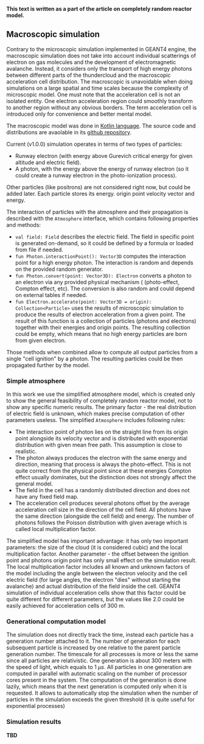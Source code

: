 **This text is written as a part of the article on completely random reactor model.**

## Macroscopic simulation
Contrary to the microscopic simulation implemented in GEANT4 engine, the macroscopic simulation does not take into account individual scatterings of electron on gas molecules and the development of electromagnetic avalanche. Instead, it considers only the transport of high energy photons between different parts of the thundercloud and the macroscopic acceleration cell distribution. The macroscopic is unavoidable when doing simulations on a large spatial and time scales because the complexity of microscopic model. One must note that the acceleration cell is not an isolated entity. One electron acceleration region could smoothly transform to another region without any obvious borders. The term acceleration cell is introduced only for convenience and better mental model.

The macroscopic model was done in [Kotlin language](https://aip.scitation.org/doi/abs/10.1063/1.5130103). The source code and distributions are avaolable in its [github repository](https://github.com/mipt-npm/rl-tge-sim).

Current (v1.0.0) simulation operates in terms of two types of particles:
* Runway electron (with energy above Gurevich critical energy for given altitude and electric field).
* A photon, with the energy above the energy of runway electron (so it could create a runway electron in the photo-ionization process).

Other particles (like positrons) are not considered right now, but could be added later. Each particle stores its energy. origin point velocity vector and energy.

The interaction of particles with the atmosphere and their propagation is described with the `Atmosphere` interface, which contains following properties and methods:

* `val field: Field` describes the electric field. The field in specific point is generated on-demand, so it could be defined by a formula or loaded from file if needed.
* `fun Photon.interactionPoint(): Vector3D` computes the interaction point for a high energy photon. The interaction is random and depends on the provided random generator.
* `fun Photon.convert(point: Vector3D): Electron` converts a photon to an electron via any provided physical mechanism ( (photo-effect, Compton effect, etc). The conversion is also random and could depend on external tables if needed.
* `fun Electron.accelerate(point: Vector3D = origin): Collection<Particle>` uses the results of microscopic simulation to produce the results of electron acceleration from a given point. The result of this function is a collection of particles (photons and electrons) together with their energies and origin points. The resulting collection could be empty, which means that no high energy particles are born from given electron.

Those methods when combined allow to compute all output particles from a single "cell ignition" by a photon. The resulting particles could be then propagated further by the model.

### Simple atmosphere
In this work we use the simplified atmosphere model, which is created only to show the general feasibility of completely random reactor model, not to show any specific numeric results. The primary factor - the real distribution of electric field is unknown, which makes precise computation of other parameters useless. The simplified `Atmosphere` includes following rules:
*  The interaction point of photon lies on the straight line from its origin point alongside its velocity vector and is distributed with exponential distribution with given mean free path. This assumption is close to realistic.
*  The photon always produces the electron with the same energy and direction, meaning that process is always the photo-effect. This is not quite correct from the physical point since at these energies Compton effect usually dominates, but the distinction does not strongly affect the general model.
* The field in the cell has a randomly distributed direction and does not have any fixed field map.
* The acceleration cell produces several photons offset by the average acceleration cell size in the direction of the cell field. All photons have the same direction (alongside the cell field) and energy. The number of photons follows the Poisson distribution with given average which is called local multiplication factor.

The simplified model has important advantage: it has only two important parameters: the size of the cloud (it is considered cubic) and the local multiplication factor. Another parameter - the offset between the ignition point and photons origin point has only small effect on the simulation result. The local multiplication factor includes all known and unknown factors of the model including the angle between the electron velocity and the cell electric field (for large angles, the electron "dies" without starting the avalanche) and actual distribution of the field inside the cell. GEANT4 simulation of individual acceleration cells show that this factor could be quite different for different parameters, but the values like 2.0 could be easily achieved for acceleration cells of 300 m.

### Generational computation model
The simulation does not directly track the time, instead each particle has a generation number attached to it. The number of generation for each subsequent particle is increased by one relative to the parent particle generation number. The timescale for all processes is more or less the same since all particles are relativistic. One generation is about 300 meters with the speed of light, which equals to $1~\mu s$. All particles in one generation are computed in parallel with automatic scaling on the number of processor cores present in the system. The computation of the generation is done lazily, which means that the next generation is computed only when it is requested. It allows to automatically stop the simulation when the number of particles in the simulation exceeds the given threshold (it is quite useful for exponential processes)

### Simulation results
**TBD**
